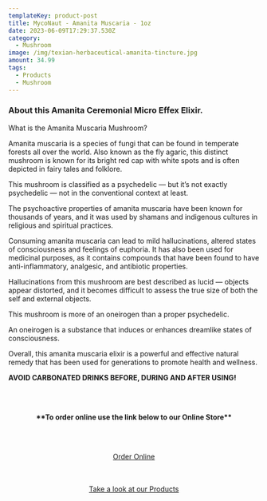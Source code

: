 ```yaml
---
templateKey: product-post
title: MycoNaut - Amanita Muscaria - 1oz
date: 2023-06-09T17:29:37.530Z
category:
  - Mushroom
image: /img/texian-herbaceutical-amanita-tincture.jpg
amount: 34.99
tags:
  - Products
  - Mushroom
---
```

### **About this Amanita Ceremonial Micro Effex Elixir.**

What is the Amanita Muscaria Mushroom?

Amanita muscaria is a species of fungi that can be found in temperate forests all over the world.  Also known as the fly agaric, this distinct mushroom is known for its bright red cap with white spots and is often depicted in fairy tales and folklore.

This mushroom is classified as a psychedelic — but it’s not exactly psychedelic — not in the conventional context at least.

The psychoactive properties of amanita muscaria have been known for thousands of years, and it was used by shamans and indigenous cultures in religious and spiritual practices.

Consuming amanita muscaria can lead to mild hallucinations, altered states of consciousness and feelings of euphoria. It has also been used for medicinal purposes, as it contains compounds that have been found to have anti-inflammatory, analgesic, and antibiotic properties.

Hallucinations from this mushroom are best described as lucid — objects appear distorted, and it becomes difficult to assess the true size of both the self and external objects.

This mushroom is more of an oneirogen than a proper psychedelic.

An oneirogen is a substance that induces or enhances dreamlike states of consciousness.

Overall, this amanita muscaria elixir is a powerful and effective natural remedy that has been used for generations to promote health and wellness.

**AVOID CARBONATED DRINKS BEFORE, DURING AND AFTER USING!**

<br><br>

<Center>

**\*\*To order online use the link below to our Online Store\*\***

<br><br>

<Center><a class="link-view-more-products" target="_blank" href="https://capitalcbd.shop/product/myconaut-amanita-muscaria-1oz/">Order Online</a></

<br><br><br>

<Center><a class="link-view-more-products" target="_blank" href="https://capitalamericanshaman.com/products">Take a look at our Products</a></Center>

<br><br>